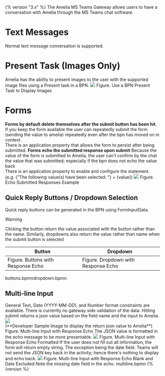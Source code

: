 {% version "3.x" %}
The Amelia MS Teams Gateway allows users to have a conversation with Amelia through the MS Teams chat software.  
# Text Messages
Normal text message conversation is supported.
# Present Task (Images Only)
Amelia has the ability to present images to the user with the supported image files using a Present task in a BPN.
![](attachments/25461075/28477686.png)
Figure. Use a BPN Present Task to Display Images
# Forms
**Forms by default delete themselves after the submit button has been hit**.
If you keep the form available the user can repeatedly submit the form (sending the value to amelia) repeatedly even after the bpn has moved on in context.  
There is an application property that allows the form to persist after being submitted.
**Forms echo the submitted response upon submit**
Because the value of the form is submitted to Amelia, the user can't confirm by the chat the value that was submitted; especially if the bpn does not echo the value back  
There is an application property to enable and configure the statement.
(e.g. {"The following value(s) have been selected: "} + {value})
![](attachments/25461075/28477688.png)
Figure. Echo Submitted Responses Example
## Quick Reply Buttons / Dropdown Selection
Quick reply buttons can be generated in the BPN using FormInputData.
> [!warning]  
>
> Clicking the button return the value associated with the button rather than the name. Similarly, dropdowns also return the value rather than name when the submit button is selected


| Button | Dropdown |
| ----|----|
| Figure. Buttons with Response Echo | Figure. Dropdown with Response Echo |

buttons.bpmndropdown.bpmn
## Multi-line Input
General Text, Date (YYYY-MM-DD), and Number format constraints are available.
There is currently no gateway side validation of the data.
Hitting submit returns a json value based on the field name and the input to Amelia.
![](attachments/25461075/28477697.png)  
(\*\*Developer Sample Image to display the return json value to Amelia\*\*)
Figure. Multi-line Input with Response Echo
The JSON value is formatted in the echo message to be more presentable.
![](attachments/25461075/28477698.png)
Figure. Multi-line Input with Response Echo Formatted
If the user does not fill out all information, the form will return empty string. The exception being the date field. Teams will not send the JSON key back in the activity; hence there's nothing to display and echo back.
![](attachments/25461075/28477699.png)
Figure. Multi-line Input with Response Echo Blank and Date Excluded
Note the missing date field in the echo.
multiline.bpmn
{% /version %}
